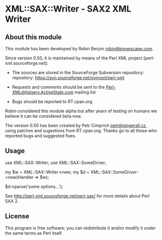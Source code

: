 XML::SAX::Writer - SAX2 XML Writer
==================================

About this module
-----------------

This module has been developed by Robin Berjon <robin@knowscape.com>.

Since version 0.50, it is maintained by means of the Perl XML 
project [perl-xml.sourceforge.net]:

 - The sources are stored in the SourceForge Subversion repository:
   repository: https://svn.sourceforge.net/svnroot/perl-xml

 - Requests and comments should be sent to the 
   Perl-XML@listserv.ActiveState.com mailing list

 - Bugs should be reported to RT.cpan.org

Robin considered this module alpha but after years of testing on
humans we believe it can be considered beta now.

The version 0.50 has been created by Petr Cimprich <petr@gingerall.cz>, 
using patches and sugestions from RT.cpan.org. Thanks go to all those
who reported bugs and suggested fixes.

Usage
-----

  use XML::SAX::Writer;
  use XML::SAX::SomeDriver;

  my $w = XML::SAX::Writer->new;
  my $d = XML::SAX::SomeDriver->new(Handler => $w);

  $d->parse('some options...');

See http://perl-xml.sourceforge.net/perl-sax/ for more details about
Perl SAX 2.
 

License
-------

This program is free software; you can redistribute it and/or modify
it under the same terms as Perl itself.
